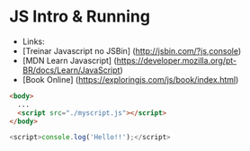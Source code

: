 # JS Intro & Running

- Links:
- [Treinar Javascript no JSBin] (http://jsbin.com/?js,console)
- [MDN Learn Javascript] (https://developer.mozilla.org/pt-BR/docs/Learn/JavaScript)
- [Book Online] (https://exploringjs.com/js/book/index.html)


```html
<body>
  ...
  <script src="./myscript.js"></script>
</body>
```

```javascript
<script>console.log('Hello!!');</script>
```
